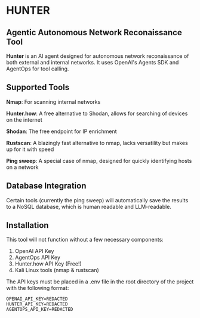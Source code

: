 # HUNTER
## Agentic Autonomous Network Reconaissance Tool
**Hunter** is an AI agent designed for autonomous network reconaissance of both external and internal networks. 
It uses OpenAI's Agents SDK and AgentOps for tool calling.

## Supported Tools
**Nmap**: For scanning internal networks

**Hunter.how**: A free alternative to Shodan, allows for searching of devices on the internet

**Shodan**: The free endpoint for IP enrichment

**Rustscan**: A blazingly fast alternative to nmap, lacks versatility but makes up for it with speed

**Ping sweep**: A special case of nmap, designed for quickly identifying hosts on a network

## Database Integration
Certain tools (currently the ping sweep) will automatically save the results to a NoSQL database, which is human readable and LLM-readable.

## Installation
This tool will not function without a few necessary components:
1. OpenAI API Key
2. AgentOps API Key
3. Hunter.how API Key (Free!)
4. Kali Linux tools (nmap & rustscan)

The API keys must be placed in a .env file in the root directory of the project with the following format:
```
OPENAI_API_KEY=REDACTED
HUNTER_API_KEY=REDACTED
AGENTOPS_API_KEY=REDACTED
```